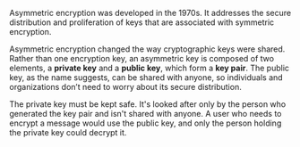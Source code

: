 Asymmetric encryption was developed in the 1970s. It addresses the secure distribution and proliferation of keys that are associated with symmetric encryption.

Asymmetric encryption changed the way cryptographic keys were shared. Rather than one encryption key, an asymmetric key is composed of two elements, a **private key** and a **public key**, which form a **key pair**. The public key, as the name suggests, can be shared with anyone, so individuals and organizations don’t need to worry about its secure distribution.

The private key must be kept safe. It's looked after only by the person who generated the key pair and isn't shared with anyone. A user who needs to encrypt a message would use the public key, and only the person holding the private key could decrypt it.
